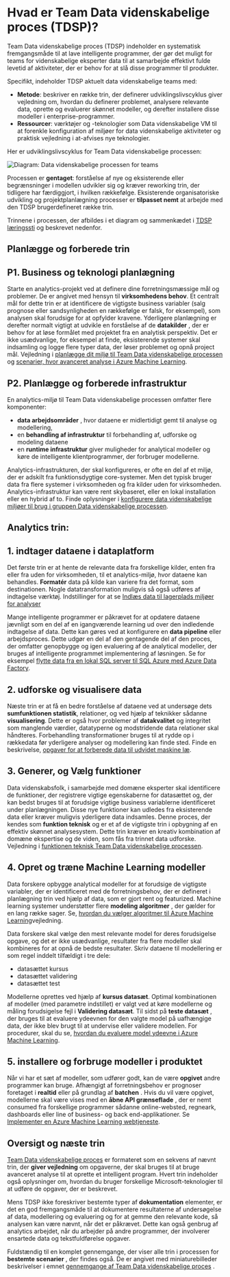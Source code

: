 <properties
    pageTitle="Hvad er Team Data videnskabelige proces?  | Microsoft Azure"
    description="Team Data videnskabelige processen er en systematisk metode til oprettelse af intelligente programmer, der udnytter avanceret analyse."
    keywords="data videnskabelige processen, data videnskabelige teams"
    services="machine-learning"
    documentationCenter=""
    authors="bradsev"
    manager="jhubbard"
    editor="cgronlun" />

<tags
    ms.service="machine-learning"
    ms.workload="data-services"
    ms.tgt_pltfrm="na"
    ms.devlang="na"
    ms.topic="article"
    ms.date="09/19/2016"
    ms.author="bradsev" />


# <a name="what-is-the-team-data-science-process-tdsp"></a>Hvad er Team Data videnskabelige proces (TDSP)?

Team Data videnskabelige proces (TDSP) indeholder en systematisk fremgangsmåde til at lave intelligente programmer, der gør det muligt for teams for videnskabelige eksperter data til at samarbejde effektivt fulde levetid af aktiviteter, der er behov for at slå disse programmer til produkter.

Specifikt, indeholder TDSP aktuelt data videnskabelige teams med:

- **Metode**: beskriver en række trin, der definerer udviklingslivscyklus giver vejledning om, hvordan du definerer problemet, analysere relevante data, oprette og evaluerer skønnet modeller, og derefter installere disse modeller i enterprise-programmer.
- **Ressourcer**: værktøjer og -teknologier som Data videnskabelige VM til at forenkle konfiguration af miljøer for data videnskabelige aktiviteter og praktisk vejledning i at-afvises nye teknologier.

Her er udviklingslivscyklus for Team Data videnskabelige processen:

![Diagram: Data videnskabelige processen for teams ](./media/data-science-process-overview/data-science-process-for-teams-diagram.png)


Processen er **gentaget**: forståelse af nye og eksisterende eller begrænsninger i modellen udvikler sig og kræver reworking trin, der tidligere har færdiggjort, i hvilken rækkefølge. Eksisterende organisatoriske udvikling og projektplanlægning processer er **tilpasset nemt** at arbejde med den TDSP brugerdefineret række trin.

Trinnene i processen, der afbildes i et diagram og sammenkædet i [TDSP læringssti](https://azure.microsoft.com/documentation/learning-paths/data-science-process/) og beskrevet nedenfor.  


## <a name="planning-and-preparation-steps"></a>Planlægge og forberede trin

## <a name="p1-business-and-technology-planning"></a>P1. Business og teknologi planlægning

Starte en analytics-projekt ved at definere dine forretningsmæssige mål og problemer. De er angivet med hensyn til **virksomhedens behov**. Et centralt mål for dette trin er at identificere de vigtigste business variabler (salg prognose eller sandsynligheden en rækkefølge er falsk, for eksempel), som analysen skal forudsige for at opfylder kravene. Yderligere planlægning er derefter normalt vigtigt at udvikle en forståelse af de **datakilder** , der er behov for at løse formålet med projektet fra en analytisk perspektiv. Det er ikke usædvanlige, for eksempel at finde, eksisterende systemer skal indsamling og logge flere typer data, der løser problemet og opnå project mål. Vejledning i [planlægge dit miljø til Team Data videnskabelige processen](machine-learning-data-science-plan-your-environment.md) og [scenarier, hvor avanceret analyse i Azure Machine Learning](machine-learning-data-science-plan-sample-scenarios.md).  


## <a name="p2-plan-and-prepare-infrastructure"></a>P2. Planlægge og forberede infrastruktur

En analytics-miljø til Team Data videnskabelige processen omfatter flere komponenter:

- **data arbejdsområder** , hvor dataene er midlertidigt gemt til analyse og modellering,
- en **behandling af infrastruktur** til forbehandling af, udforske og modeling dataene
- en **runtime infrastruktur** giver muligheder for analytical modeller og køre de intelligente klientprogrammer, der forbruger modellerne.  

Analytics-infrastrukturen, der skal konfigureres, er ofte en del af et miljø, der er adskilt fra funktionsdygtige core-systemer. Men det typisk bruger data fra flere systemer i virksomheden og fra kilder uden for virksomheden. Analytics-infrastruktur kan være rent skybaseret, eller en lokal installation eller en hybrid af to. Finde oplysninger i [konfigurere data videnskabelige miljøer til brug i gruppen Data videnskabelige processen](machine-learning-data-science-environment-setup.md).


## <a name="analytics-steps"></a>Analytics trin:  

## <a name="1-ingest-the-data-into-the-data-platform"></a>1. indtager dataene i dataplatform

Det første trin er at hente de relevante data fra forskellige kilder, enten fra eller fra uden for virksomheden, til et analytics-miljø, hvor dataene kan behandles. **Formatér** data på kilde kan variere fra det format, som destinationen. Nogle datatransformation muligvis så også udføres af indtagelse værktøj. Indstillinger for at se [Indlæs data til lagerplads miljøer for analyser](machine-learning-data-science-ingest-data.md)

Mange intelligente programmer er påkrævet for at opdatere dataene jævnligt som en del af en igangværende learning ud over den indledende indtagelse af data. Dette kan gøres ved at konfigurere en **data pipeline** eller arbejdsproces. Dette udgør en del af den gentagende del af den proces, der omfatter genopbygge og igen evaluering af de analytical modeller, der bruges af intelligente programmet implementering af løsningen. Se for eksempel [flytte data fra en lokal SQL server til SQL Azure med Azure Data Factory](machine-learning-data-science-move-sql-azure-adf.md).


## <a name="2-explore-and-visualize-the-data"></a>2. udforske og visualisere data

Næste trin er at få en bedre forståelse af dataene ved at undersøge dets **sumfunktionen statistik**, relationer, og ved hjælp af teknikker sådanne **visualisering**. Dette er også hvor problemer af **datakvalitet** og integritet som manglende værdier, datatyperne og modstridende data relationer skal håndteres. Forbehandling transformationer bruges til at rydde op i rækkedata før yderligere analyser og modellering kan finde sted. Finde en beskrivelse, [opgaver for at forberede data til udvidet maskine læ](machine-learning-data-science-prepare-data.md).


## <a name="3-generate-and-select-features"></a>3. Generer, og Vælg funktioner

Data videnskabsfolk, i samarbejde med domæne eksperter skal identificere de funktioner, der registrere vigtige egenskaberne for datasættet og, der kan bedst bruges til at forudsige vigtige business variablerne identificeret under planlægningen. Disse nye funktioner kan udledes fra eksisterende data eller kræver muligvis yderligere data indsamles. Denne proces, der kendes som **funktion teknisk** og er et af de vigtigste trin i opbygning af en effektiv skønnet analysesystem. Dette trin kræver en kreativ kombination af domæne ekspertise og de viden, som fås fra trinnet data udforske. Vejledning i [funktionen teknisk Team Data videnskabelige processen](machine-learning-data-science-create-features.md).


## <a name="4-create-and-train-machine-learning-models"></a>4. Opret og træne Machine Learning modeller

Data forskere opbygge analytical modeller for at forudsige de vigtigste variabler, der er identificeret med de forretningsbehov, der er defineret i planlægning trin ved hjælp af data, som er gjort rent og featurized. Machine learning systemer understøtter flere **modeling algoritmer** , der gælder for en lang række sager. Se, [hvordan du vælger algoritmer til Azure Machine Learning](machine-learning-algorithm-choice.md)vejledning.

Data forskere skal vælge den mest relevante model for deres forudsigelse opgave, og det er ikke usædvanlige, resultater fra flere modeller skal kombineres for at opnå de bedste resultater. Skriv dataene til modellering er som regel inddelt tilfældigt i tre dele:

- datasættet kursus
- datasættet validering
- datasættet test

Modellerne oprettes ved hjælp af **kursus datasæt**. Optimal kombinationen af modeller (med parametre indstillet) er valgt ved at køre modellerne og måling forudsigelse fejl i **Validering datasæt**. Til sidst på **teste datasæt** , der bruges til at evaluere ydeevnen for den valgte model på uafhængige data, der ikke blev brugt til at undervise eller validere modellen.  For procedurer, skal du se, [hvordan du evaluere model ydeevne i Azure Machine Learning](machine-learning-evaluate-model-performance.md).


## <a name="5-deploy-and-consume-the-models-in-the-product"></a>5. installere og forbruge modeller i produktet

Når vi har et sæt af modeller, som udfører godt, kan de være **opgivet** andre programmer kan bruge. Afhængigt af forretningsbehov er prognoser foretaget i **realtid** eller på grundlag af **batchen** . Hvis du vil være opgivet, modellerne skal være vises med en **åbne API grænseflade** , der er nemt consumed fra forskellige programmer sådanne online-websted, regneark, dashboards eller line of business- og back end-applikationer. Se [Implementer en Azure Machine Learning webtjeneste](machine-learning-publish-a-machine-learning-web-service.md).


## <a name="summary-and-next-steps"></a>Oversigt og næste trin

[Team Data videnskabelige proces](https://azure.microsoft.com/documentation/learning-paths/data-science-process/) er formateret som en sekvens af nævnt trin, der **giver vejledning** om opgaverne, der skal bruges til at bruge avanceret analyse til at oprette et intelligent program. Hvert trin indeholder også oplysninger om, hvordan du bruger forskellige Microsoft-teknologier til at udføre de opgaver, der er beskrevet.

Mens TDSP ikke foreskriver bestemte typer af **dokumentation** elementer, er det en god fremgangsmåde til at dokumentere resultaterne af undersøgelse af data, modellering og evaluering og for at gemme den relevante kode, så analysen kan være nævnt, når det er påkrævet. Dette kan også genbrug af analytics arbejdet, når du arbejder på andre programmer, der involverer ensartede data og tekstfuldførelse opgaver.

Fuldstændig til en komplet gennemgange, der viser alle trin i processen for **bestemte scenarier** , der findes også. De er angivet med miniaturebilleder beskrivelser i emnet [gennemgange af Team Data videnskabelige proces](data-science-process-walkthroughs.md) .
